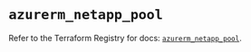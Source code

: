 # `azurerm_netapp_pool`

Refer to the Terraform Registry for docs: [`azurerm_netapp_pool`](https://registry.terraform.io/providers/hashicorp/azurerm/4.35.0/docs/resources/netapp_pool).
